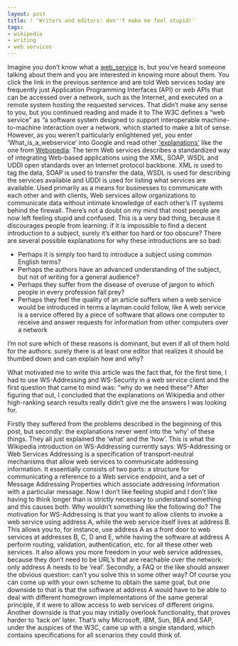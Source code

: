 ```yaml
---
layout: post
title: ! 'Writers and editors: don''t make me feel stupid!'
tags:
- wikipedia
- writing
- web services
---
```

Imagine you don’t know what a [web_service](http://en.wikipedia.org/wiki/Web_service) is, but you’ve heard someone talking
about them and you are interested in knowing more about them. You click the
link in the previous sentence and are told
     Web services today are frequently just Application Programming
     Interfaces (API) or web APIs that can be accessed over a network,
     such as the Internet, and executed on a remote system hosting the
     requested services.
That didn’t make any sense to you, but you continued reading and made it to
     The W3C defines a “web service” as “a software system designed to
     support interoperable machine-to-machine interaction over a network.
which started to make a bit of sense. However, as you weren’t particularly
enlightened yet, you enter ‘What_is_a_webservice’ into Google and read other
['explanations'](http://www.google.com/search?ie=UTF-8&q=what+is+a+web+service) like the one from [Webopedia](http://www.webopedia.com/TERM/W/Web_Services.html):
     The term Web services describes a standardized way of integrating
     Web-based applications using the XML, SOAP, WSDL and UDDI open
     standards over an Internet protocol backbone. XML is used to tag the
     data, SOAP is used to transfer the data, WSDL is used for describing
     the services available and UDDI is used for listing what services are
     available. Used primarily as a means for businesses to communicate
     with each other and with clients, Web services allow organizations to
     communicate data without intimate knowledge of each other’s IT
     systems behind the firewall.
There’s not a doubt on my mind that most people are now left feeling stupid and
confused. This is a very bad thing, because it discourages people from
learning: if it is impossible to find a decent introduction to a subject,
surely it’s either too hard or too obscure?
There are several possible explanations for why these introductions are so bad:

* Perhaps it is simply too hard to introduce a subject using common English
  terms?
* Perhaps the authors have an advanced understanding of the subject, but
  not of writing for a general audience?
* Perhaps they suffer from the disease of overuse of jargon to which people
  in every profession fall prey?
* Perhaps they feel the quality of an article suffers when a web service
  would be introduced in terms a layman could follow, like
      A web service is a service offered by a piece of software that allows
      one computer to receive and answer requests for information from
      other computers over a network

I’m not sure which of these reasons is dominant, but even if all of them hold
for the authors: surely there is at least one editor that realizes it should be
thumbed down and can explain how and why?

What motivated me to write this article was the fact that, for the first time,
I had to use WS-Addressing and WS-Security in a web service client and the
first question that came to mind was: “why do we need these”? After figuring
that out, I concluded that the explanations on Wikipedia and other high-ranking
search results really didn’t give me the answers I was looking for. 

Firstly they suffered from the problems described in the beginning of this post, but
secondly: the explanations never went into the ‘why’ of these things. They all
just explained the ‘what’ and the ‘how’. This is what the Wikipedia
introduction on WS-Addressing currently says:
     WS-Addressing or Web Services Addressing is a specification of
     transport-neutral mechanisms that allow web services to communicate
     addressing information. It essentially consists of two parts: a
     structure for communicating a reference to a Web service endpoint,
     and a set of Message Addressing Properties which associate addressing
     information with a particular message.
Now I don’t like feeling stupid and I don’t like having to think longer than is
strictly necessary to understand something and this causes both. Why wouldn’t
something like the following do?
     The motivation for WS-Addressing is that you want to allow clients to
     invoke a web service using address A, while the web service itself
     lives at address B. This allows you to, for instance, use address A
     as a front door to web services at addresses B, C, D and E, while
     having the software at address A perform routing, validation,
     authentication, etc. for all these other web services. It also allows
     you more freedom in your web service addresses, because they don’t
     need to be URL’s that are reachable over the network: only address A
     needs to be ‘real’.
Secondly, a FAQ or the like should answer the obvious question: can’t you solve
this in some other way?
     Of course you can come up with your own scheme to obtain the same
     goal, but one downside to that is that the software at address A
     would have to be able to deal with different homegrown
     implementations of the same general principle, if it were to allow
     access to web services of different origins. Another downside is that
     you may initially overlook functionality, that proves harder to ‘tack
     on’ later. That’s why Microsoft, IBM, Sun, BEA and SAP, under the
     auspices of the W3C, came up with a single standard, which contains
     specifications for all scenarios they could think of.
